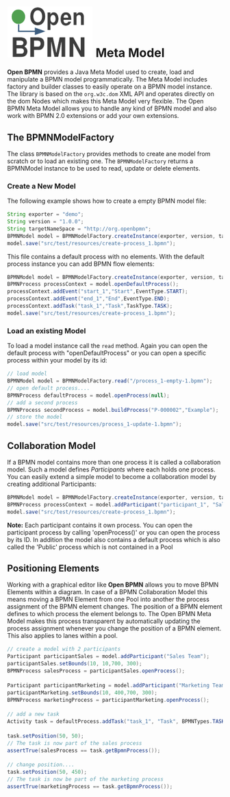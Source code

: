 <h1><img width="200" src="../doc/images/logo-openbpmn-no-margin.png" /> Meta Model</h1>

**Open BPMN** provides a Java Meta Model used to create, load and manipulate a BPMN model programmatically. The Meta Model includes factory and builder classes to easily operate on a BPMN model instance. The library is based on the `org.w3c.dom` XML API and operates directly on the dom Nodes which makes this Meta Model very flexible. The Open BPMN Meta Model allows you to handle any kind of BPMN model and also work with BPMN 2.0 extensions or add your own extensions.

## The BPMNModelFactory

The class `BPMNModelFactory` provides methods to create ane  model from scratch or to load an existing one. The `BPMNModelFactory` returns a BPMNModel instance to be used to read, update or delete elements.

### Create a New Model

The following example shows how to create a empty BPMN model file:

```java
String exporter = "demo";
String version = "1.0.0";
String targetNameSpace = "http://org.openbpmn";
BPMNModel model = BPMNModelFactory.createInstance(exporter, version, targetNameSpace);
model.save("src/test/resources/create-process_1.bpmn");
```

This file contains a default process with no elements. With the default process instance you can add BPMN flow elements:

```java
BPMNModel model = BPMNModelFactory.createInstance(exporter, version, targetNameSpace);
BPMNProcess processContext = model.openDefaultProcess();
processContext.addEvent("start_1","Start",EventType.START);
processContext.addEvent("end_1","End",EventType.END);
processContext.addTask("task_1","Task",TaskType.TASK);
model.save("src/test/resources/create-process_1.bpmn");
```

### Load an existing Model

To load a model instance call the `read` method. Again you can open the default process with  "openDefaultProcess" or you can
open a specific process within your model by its id:

```java
// load model
BPMNModel model = BPMNModelFactory.read("/process_1-empty-1.bpmn");
// open default process....
BPMNProcess defaultProcess = model.openProcess(null);
// add a second process
BPMNProcess secondProcess = model.buildProcess("P-000002","Example");
// store the model
model.save("src/test/resources/process_1-update-1.bpmn");
```

## Collaboration Model

If a BPMN model contains more than one process it is called a collaboration model. Such a model defines *Participants* where each holds one process.
You can easily extend a simple model to become a collaboration model by creating additional Participants:

```java
BPMNModel model = BPMNModelFactory.createInstance(exporter, version, targetNameSpace);
BPMNProcess processContext = model.addParticipant("participant_1", "Sales Team");
model.save("src/test/resources/create-process_1.bpmn");
```

**Note:** Each participant contains it own process. You can open the participant process by calling 'openProcess()' or you can open the process by its ID. In addition the model also contains a default process which is also called the 'Public' process which is not contained in a Pool

## Positioning Elements

Working with a graphical editor like **Open BPMN** allows you to move BPMN Elements within a diagram. In case of a BPMN Collaboration Model this means moving a BPMN Element from one Pool into another the process assignment of the BPMN element changes. The position of a BPMN element defines to which process the element belongs to. The Open BPMN Meta Model makes this process transparent by automatically updating the process assignment whenever you change the position of a BPMN element. This also applies to lanes within a pool.

```java
// create a model with 2 participants
Participant participantSales = model.addParticipant("Sales Team");
participantSales.setBounds(10, 10,700, 300);
BPMNProcess salesProcess = participantSales.openProcess();

Participant participantMarketing = model.addParticipant("Marketing Team");
participantMarketing.setBounds(10, 400,700, 300);
BPMNProcess marketingProcess = participantMarketing.openProcess();

// add a new task
Activity task = defaultProcess.addTask("task_1", "Task", BPMNTypes.TASK);

task.setPosition(50, 50);
// The task is now part of the sales process
assertTrue(salesProcess == task.getBpmnProcess());

// change position....
task.setPosition(50, 450);
// The task is now be part of the marketing process
assertTrue(marketingProcess == task.getBpmnProcess());

```
